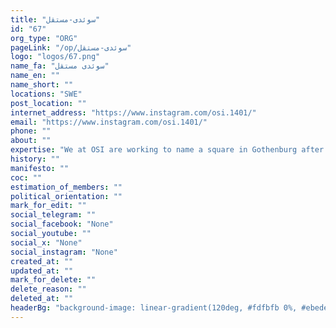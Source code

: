 ```yaml
---
title: "سوئدی-مستقل"
id: "67"
org_type: "ORG"
pageLink: "/op/سوئدی-مستقل"
logo: "logos/67.png"
name_fa: "سوئدی مستقل"
name_en: ""
name_short: ""
locations: "SWE"
post_location: ""
internet_address: "https://www.instagram.com/osi.1401/"
email: "https://www.instagram.com/osi.1401/"
phone: ""
about: ""
expertise: "We at OSI are working to name a square in Gothenburg after 'Mahsa Jina Amini'."
history: ""
manifesto: ""
coc: ""
estimation_of_members: ""
political_orientation: ""
mark_for_edit: ""
social_telegram: ""
social_facebook: "None"
social_youtube: ""
social_x: "None"
social_instagram: "None"
created_at: ""
updated_at: ""
mark_for_delete: ""
delete_reason: ""
deleted_at: ""
headerBg: "background-image: linear-gradient(120deg, #fdfbfb 0%, #ebedee 100%);"
---
```

